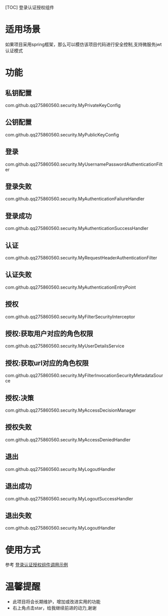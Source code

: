 [TOC]
登录认证授权组件

# 适用场景
如果项目采用spring框架，那么可以模仿该项目代码进行安全控制,支持微服务jwt认证模式

# 功能
## 私钥配置
com.github.qq275860560.security.MyPrivateKeyConfig
## 公钥配置
com.github.qq275860560.security.MyPublicKeyConfig
## 登录
com.github.qq275860560.security.MyUsernamePasswordAuthenticationFilter
## 登录失败
com.github.qq275860560.security.MyAuthenticationFailureHandler
## 登录成功
com.github.qq275860560.security.MyAuthenticationSuccessHandler

## 认证
com.github.qq275860560.security.MyRequestHeaderAuthenticationFilter
## 认证失败
com.github.qq275860560.security.MyAuthenticationEntryPoint
## 授权
com.github.qq275860560.security.MyFilterSecurityInterceptor
## 授权:获取用户对应的角色权限
com.github.qq275860560.security.MyUserDetailsService
## 授权:获取url对应的角色权限
com.github.qq275860560.security.MyFilterInvocationSecurityMetadataSource
## 授权:决策
com.github.qq275860560.security.MyAccessDecisionManager
## 授权失败
com.github.qq275860560.security.MyAccessDeniedHandler

## 退出
com.github.qq275860560.security.MyLogoutHandler
## 退出成功
com.github.qq275860560.security.MyLogoutSuccessHandler
## 退出失败
com.github.qq275860560.security.MyLogoutHandler

# 使用方式
参考
[登录认证授权组件调用示例](https://github.com/qq275860560/security-demo)

# 温馨提醒

* 此项目将会长期维护，增加或改进实用的功能
* 右上角点击star，给我继续前进的动力,谢谢